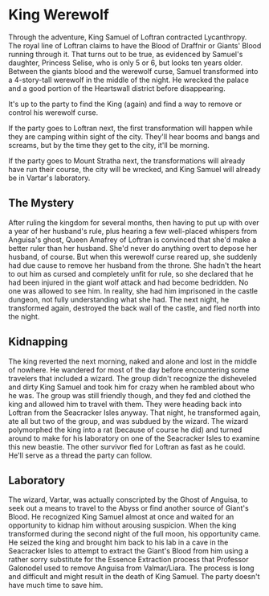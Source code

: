 # King Werewolf
Through the adventure, King Samuel of Loftran contracted Lycanthropy. The royal line of Loftran claims to have the Blood of Draffnir or Giants' Blood running through it. That turns out to be true, as evidenced by Samuel's daughter, Princess Selise, who is only 5 or 6, but looks ten years older. Between the giants blood and the werewolf curse, Samuel transformed into a 4-story-tall werewolf in the middle of the night. He wrecked the palace and a good portion of the Heartswall district before disappearing.

It's up to the party to find the King (again) and find a way to remove or control his werewolf curse.

If the party goes to Loftran next, the first transformation will happen while they are camping within sight of the city. They'll hear booms and bangs and screams, but by the time they get to the city, it'll be morning.

If the party goes to Mount Stratha next, the transformations will already have run their course, the city will be wrecked, and King Samuel will already be in Vartar's laboratory.

## The Mystery
After ruling the kingdom for several months, then having to put up with over a year of her husband's rule, plus hearing a few well-placed whispers from Anguisa's ghost, Queen Amafrey of Loftran is convinced that she'd make a better ruler than her husband. She'd never do anything overt to depose her husband, of course. But when this werewolf curse reared up, she suddenly had due cause to remove her husband from the throne. She hadn't the heart to out him as cursed and completely unfit for rule, so she declared that he had been injured in the giant wolf attack and had become bedridden. No one was allowed to see him. In reality, she had him imprisoned in the castle dungeon, not fully understanding what she had. The next night, he transformed again, destroyed the back wall of the castle, and fled north into the night.

## Kidnapping
The king reverted the next morning, naked and alone and lost in the middle of nowhere. He wandered for most of the day before encountering some travelers that included a wizard. The group didn't recognize the disheveled and dirty King Samuel and took him for crazy when he rambled about who he was. The group was still friendly though, and they fed and clothed the king and allowed him to travel with them. They were heading back into Loftran from the Seacracker Isles anyway. That night, he transformed again, ate all but two of the group, and was subdued by the wizard. The wizard polymorphed the king into a rat (because of course he did) and turned around to make for his laboratory on one of the Seacracker Isles to examine this new beastie. The other survivor fled for Loftran as fast as he could. He'll serve as a thread the party can follow.

## Laboratory
The wizard, Vartar, was actually conscripted by the Ghost of Anguisa, to seek out a means to travel to the Abyss or find another source of Giant's Blood. He recognized King Samuel almost at once and waited for an opportunity to kidnap him without arousing suspicion. When the king transformed during the second night of the full moon, his opportunity came. He seized the king and brought him back to his lab in a cave in the Seacracker Isles to attempt to extract the Giant's Blood from him using a rather sorry substitute for the Essence Extraction process that Professor Galonodel used to remove Anguisa from Valmar/Liara. The process is long and difficult and might result in the death of King Samuel. The party doesn't have much time to save him.
